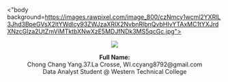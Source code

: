 <"body background=https://images.rawpixel.com/image_800/czNmcy1wcml2YXRlL3Jhd3BpeGVsX2ltYWdlcy93ZWJzaXRlX2NvbnRlbnQvbHIvYTAxMC1tYXJrdXNzcGlza2UtZmViMTktbXNwXzE5MDJfNDk3MS5qcGc.jpg">

<p align="center">
  <img align="center" src="https://avatars.githubusercontent.com/u/194128618?s=400&u=e8152c1efbb3906f3d196bc314d408ffbb722b3d&v=4">
  </p>    
  
<p align="center"><b>Full Name:</b>  
  <br>Chong Chang Yang.37.La Crosse, WI.ccyang8792@gmail.com
  <br>Data Analyst Student @ Western Technical College    
</p>

